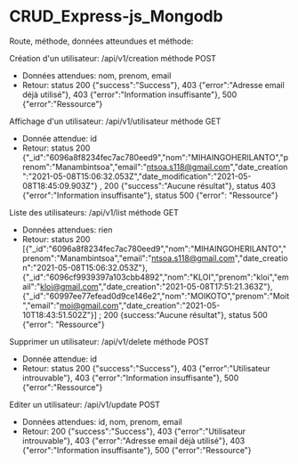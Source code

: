 # CRUD_Express-js_Mongodb
Route, méthode, données atteundues et méthode:

Création d'un utilisateur: /api/v1/creation  méthode POST
 * Données attendues: nom, prenom, email
 * Retour: status 200 {"success":"Success"}, 403 {"error":"Adresse email déjà utilisé"}, 403 {"error":"Information insuffisante"}, 500 {"error":"Ressource"}

Affichage d'un utilisateur: /api/v1/utilisateur  méthode GET
 * Donnée attendue: id
 * Retour: status 200 {"_id":"6096a8f8234fec7ac780eed9","nom":"MIHAINGOHERILANTO","prenom":"Manambintsoa","email":"ntsoa.s118@gmail.com","date_creation":"2021-05-08T15:06:32.053Z","date_modification":"2021-05-08T18:45:09.903Z"} , 200 {"success":"Aucune résultat"}, status 403 {"error":"Information insuffisante"}, status 500 {"error": "Ressource"}

Liste des utilisateurs: /api/v1/list  méthode GET
 * Données attendues: rien
 * Retour: status 200 [{"_id":"6096a8f8234fec7ac780eed9","nom":"MIHAINGOHERILANTO","prenom":"Manambintsoa","email":"ntsoa.s118@gmail.com","date_creation":"2021-05-08T15:06:32.053Z"},{"_id":"6096cf9939397a103cbb4892","nom":"KLOI","prenom":"kloi","email":"kloi@gmail.com","date_creation":"2021-05-08T17:51:21.363Z"},{"_id":"60997ee77efead0d9ce146e2","nom":"MOIKOTO","prenom":"Moit","email":"moi@gmail.com","date_creation":"2021-05-10T18:43:51.502Z"}] ; 200 {success:"Aucune résultat"}, status 500 {"error": "Ressource"}

Supprimer un utilisateur: /api/v1/delete  méthode POST
 * Donnée attendue: id
 * Retour: status 200 {"success":"Success"}, 403 {"error":"Utilisateur introuvable"}, 403 {"error":"Information insuffisante"}, 500 {"error":"Ressource"}

Editer un utilisateur: /api/v1/update POST
 * Données attendues: id, nom, prenom, email
 * Retour: 200 {"success":"Success"}, 403 {"error":"Utilisateur introuvable"}, 403 {"error":"Adresse email déjà utilisé"}, 403 {"error":"Information insuffisante"}, 500 {"error":"Ressource"}

